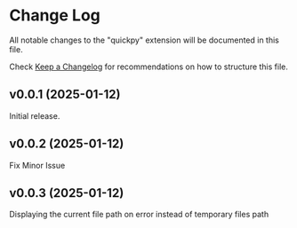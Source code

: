 # Change Log

All notable changes to the "quickpy" extension will be documented in this file.

Check [Keep a Changelog](http://keepachangelog.com/) for recommendations on how to structure this file.

## v0.0.1 (2025-01-12)

Initial release.

## v0.0.2 (2025-01-12)

Fix Minor Issue

## v0.0.3 (2025-01-12)

Displaying the current file path on error instead of temporary files path 
